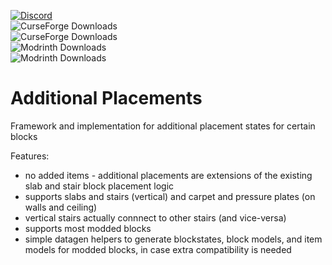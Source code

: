 [![Discord](https://img.shields.io/discord/176190900945289237?style=flat-square&logo=discord&logoColor=ffffff&label=Discord)](https://discord.gg/ykHRhmC)  
![CurseForge Downloads](https://img.shields.io/curseforge/dt/674852?style=flat-square&label=Download%20on%20Curse%20%7C%20Forge)  
![CurseForge Downloads](https://img.shields.io/curseforge/dt/930469?style=flat-square&label=Download%20on%20Curse%20%7C%20Fabric)  
![Modrinth Downloads](https://img.shields.io/modrinth/dt/Hfx0ysmE?style=flat-square&label=Download%20on%20Modrinth%20%7C%20Forge)  
![Modrinth Downloads](https://img.shields.io/modrinth/dt/jyJzs6EK?style=flat-square&label=Download%20on%20Modrinth%20%7C%20Fabric)  

# Additional Placements
Framework and implementation for additional placement states for certain blocks

Features:  
 - no added items - additional placements are extensions of the existing slab and stair block placement logic  
 - supports slabs and stairs (vertical) and carpet and pressure plates (on walls and ceiling)
 - vertical stairs actually connnect to other stairs (and vice-versa)
 - supports most modded blocks
 - simple datagen helpers to generate blockstates, block models, and item models for modded blocks, in case extra compatibility is needed  
